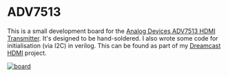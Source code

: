 # ADV7513

This is a small development board for the [Analog Devices ADV7513 HDMI Transmitter][ADV7513]. It's designed to be hand-soldered.
I also wrote some code for initialisation (via I2C) in verilog. This can be found as part of my [Dreamcast HDMI][DreamcastHDMI] project. 

[![board][oshpark]][oshparkorder]

[ADV7513]: http://www.analog.com/en/products/audio-video/analoghdmidvi-interfaces/analog-hdmidvi-display-interfaces/adv7513.html
[DreamcastHDMI]: https://github.com/chriz2600/DreamcastHDMI/tree/master/FPGA-CycloneIV-ADV7513

[oshparkorder]: https://oshpark.com/shared_projects/b1enkRm7
[oshpark]: https://oshpark.com/assets/badge-5b7ec47045b78aef6eb9d83b3bac6b1920de805e9a0c227658eac6e19a045b9c.png

